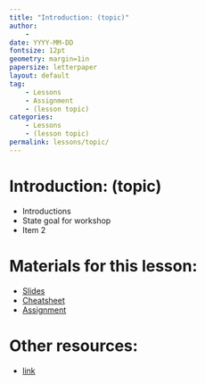 ```yaml
---
title: "Introduction: (topic)"
author:
    - 
date: YYYY-MM-DD
fontsize: 12pt
geometry: margin=1in
papersize: letterpaper
layout: default
tag:
    - Lessons
    - Assignment
    - (lesson topic)
categories:
    - Lessons
    - (lesson topic)
permalink: lessons/topic/
---
```


# Introduction: (topic) #

* Introductions
* State goal for workshop
* Item 2

# Materials for this lesson: #

* [Slides](slides/index.html)
* [Cheatsheet](cheatsheet/index.html)
* [Assignment](assignment/index.html)

# Other resources: #

* [link](http://)
